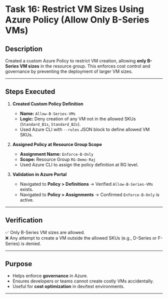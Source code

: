 # Task 16: Restrict VM Sizes Using Azure Policy (Allow Only B-Series VMs)

## Description  
Created a custom Azure Policy to restrict VM creation, allowing **only B-Series VM sizes** in the resource group. This enforces cost control and governance by preventing the deployment of larger VM sizes.

---

## Steps Executed  

1. **Created Custom Policy Definition**  
   - **Name:** `Allow-B-Series-VMs`  
   - **Logic:** Deny creation of any VM not in the allowed SKUs (`Standard_B1s`, `Standard_B2s`).  
   - Used Azure CLI with `--rules` JSON block to define allowed VM SKUs.  

2. **Assigned Policy at Resource Group Scope**  
   - **Assignment Name:** `Enforce-B-Only`  
   - **Scope:** Resource Group `RG-Demo-Raj`  
   - Used Azure CLI to assign the policy definition at RG level.  

3. **Validation in Azure Portal**  
   - Navigated to **Policy > Definitions** → Verified `Allow-B-Series-VMs` exists.  
   - Navigated to **Policy > Assignments** → Confirmed `Enforce-B-Only` is active.  

---

## Verification  
✅ Only B-Series VM sizes are allowed.  
❌ Any attempt to create a VM outside the allowed SKUs (e.g., D-Series or F-Series) is denied.  

---

## Purpose  
- Helps enforce **governance** in Azure.  
- Ensures developers or teams cannot create costly VMs accidentally.  
- Useful for **cost optimization** in dev/test environments.  

---
